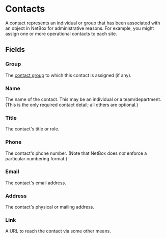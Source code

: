 # Contacts

A contact represents an individual or group that has been associated with an object in NetBox for administrative reasons. For example, you might assign one or more operational contacts to each site.

## Fields

### Group

The [contact group](./contactgroup.md) to which this contact is assigned (if any).

### Name

The name of the contact. This may be an individual or a team/department. (This is the only required contact detail; all others are optional.)

### Title

The contact's title or role.

### Phone

The contact's phone number. (Note that NetBox does _not_ enforce a particular numbering format.)

### Email

The contact's email address.

### Address

The contact's physical or mailing address.

### Link

A URL to reach the contact via some other means.
